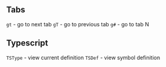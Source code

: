 

## Tabs

`gt` - go to next tab
`gT` - go to previous tab
`g#` - go to tab N

## Typescript

`TSType` - view current definition
`TSDef` - view symbol definition 
